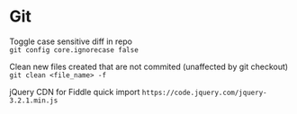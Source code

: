 # Git
Toggle case sensitive diff in repo   
`git config core.ignorecase false`

Clean new files created that are not commited (unaffected by git checkout)  
`git clean <file_name> -f`

jQuery CDN for Fiddle quick import
`https://code.jquery.com/jquery-3.2.1.min.js`
